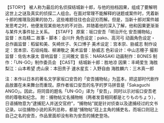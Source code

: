 【STORY】
被人称为最后的名侦探结城新十郎，与他的拍档因果，组成了要解明这世上之谜及真实的侦探二人组合。在面对常理不能解释的谜题或案件时，凭着新十郎的推理及因果的协力，这些难题往往也会迎刃而解。但是，当新十郎对案件越发思考之时，他便发现某些地方的不对劲，并随着他的深入了解，他和因果更渐渐与某件大事件扯上关系。
【STAFF】
原案：坂口安吾「明治开化 安吾捕物帖」
监督：水岛精二
故事・脚本：会川升
角色设定：pako、高河弓
动画角色设定・总作画监督：稻留和美、矢崎优子、矢口博子
美术设定：宫本崇、胁威志
制作设定：宫本崇、石垣纯哉、柳濑敬之
美术监督：胁威志
色彩设计：中山志穂子
撮影监督：佐佐木康太
音响监督：三间雅文
音乐：NARASAKI
动画制作：BONES
制作：「UN-GO」制作委员会
【CAST】
结城新十郎：胜地凉
因果：丰崎爱生
海胜梨江：山本希望
虎山泉：本田贵子
速水星玄：入野自由
海胜麟六：三木真一郎

注：本作以日本的著名文学家坂口安吾的「安吾捕物帖」为蓝本，把这部时代剧作品放置在未来舞台而重现。原作者坂口安吾的名字的罗马拼音是「Sakaguchi ANGO」。因此，将同音的题名「UN-GO」译为「安吾」，同时以示对坂口安吾老师的尊敬和纪念。
附：捕物帖又名捕物帐（两者发音相同都是とりものちょう），日语捕物意为“逮捕犯人并送交官府”，“捕物帖”就是针对侦查以及逮捕经过的文书记录。以往捕物小说的系列总称，都是“捕物帖”冠上主角的捕吏名，而坂口则冠上自己之名的安吾，作品里面却没有称为安吾的捕吏登场。
 